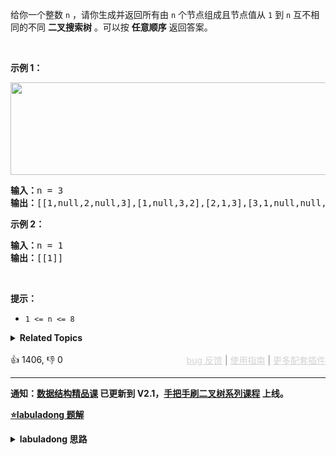 <p>给你一个整数 <code>n</code> ，请你生成并返回所有由 <code>n</code> 个节点组成且节点值从 <code>1</code> 到 <code>n</code> 互不相同的不同 <strong>二叉搜索树</strong><em> </em>。可以按 <strong>任意顺序</strong> 返回答案。</p>

<p>&nbsp;</p>

<div class="original__bRMd"> 
 <div> 
  <p><strong>示例 1：</strong></p> 
  <img alt="" src="https://assets.leetcode.com/uploads/2021/01/18/uniquebstn3.jpg" style="width: 600px; height: 148px;" /> 
  <pre>
<strong>输入：</strong>n = 3
<strong>输出：</strong>[[1,null,2,null,3],[1,null,3,2],[2,1,3],[3,1,null,null,2],[3,2,null,1]]
</pre> 
 </div>
</div>

<p><strong>示例 2：</strong></p>

<pre>
<strong>输入：</strong>n = 1
<strong>输出：</strong>[[1]]
</pre>

<p>&nbsp;</p>

<p><strong>提示：</strong></p>

<ul> 
 <li><code>1 &lt;= n &lt;= 8</code></li> 
</ul>

<details><summary><strong>Related Topics</strong></summary>树 | 二叉搜索树 | 动态规划 | 回溯 | 二叉树</details><br>

<div>👍 1406, 👎 0<span style='float: right;'><span style='color: gray;'><a href='https://github.com/labuladong/fucking-algorithm/discussions/939' target='_blank' style='color: lightgray;text-decoration: underline;'>bug 反馈</a> | <a href='https://labuladong.gitee.io/article/fname.html?fname=jb插件简介' target='_blank' style='color: lightgray;text-decoration: underline;'>使用指南</a> | <a href='https://labuladong.github.io/algo/images/others/%E5%85%A8%E5%AE%B6%E6%A1%B6.jpg' target='_blank' style='color: lightgray;text-decoration: underline;'>更多配套插件</a></span></span></div>

<div id="labuladong"><hr>

**通知：[数据结构精品课](https://aep.h5.xeknow.com/s/1XJHEO) 已更新到 V2.1，[手把手刷二叉树系列课程](https://aep.xet.tech/s/3YGcq3) 上线。**



<p><strong><a href="https://labuladong.github.io/article/slug.html?slug=unique-binary-search-trees-ii" target="_blank">⭐️labuladong 题解</a></strong></p>
<details><summary><strong>labuladong 思路</strong></summary>

## 基本思路

类似 [96. 不同的二叉搜索树](/problems/unique-binary-search-trees)，这题的思路也是类似的，想要构造出所有合法 BST，分以下三步：

1、穷举 `root` 节点的所有可能。

2、递归构造出左右子树的所有合法 BST。

3、给 `root` 节点穷举所有左右子树的组合。

**详细题解：[东哥带你刷二叉搜索树（构造篇）](https://labuladong.github.io/article/fname.html?fname=BST3)**

**标签：[二叉搜索树](https://mp.weixin.qq.com/mp/appmsgalbum?__biz=MzAxODQxMDM0Mw==&action=getalbum&album_id=2121995456690946054)，[数据结构](https://mp.weixin.qq.com/mp/appmsgalbum?__biz=MzAxODQxMDM0Mw==&action=getalbum&album_id=1318892385270808576)**

## 解法代码

<div class="tab-panel"><div class="tab-nav">
<button data-tab-item="cpp" class="tab-nav-button btn " data-tab-group="default" onclick="switchTab(this)">cpp🤖</button>

<button data-tab-item="python" class="tab-nav-button btn " data-tab-group="default" onclick="switchTab(this)">python🤖</button>

<button data-tab-item="java" class="tab-nav-button btn active" data-tab-group="default" onclick="switchTab(this)">java🟢</button>

<button data-tab-item="go" class="tab-nav-button btn " data-tab-group="default" onclick="switchTab(this)">go🤖</button>

<button data-tab-item="javascript" class="tab-nav-button btn " data-tab-group="default" onclick="switchTab(this)">javascript🤖</button>
</div><div class="tab-content">
<div data-tab-item="cpp" class="tab-item " data-tab-group="default"><div class="highlight">

```cpp
// 注意：cpp 代码由 chatGPT🤖 根据我的 java 代码翻译，旨在帮助不同背景的读者理解算法逻辑。
// 本代码已经通过力扣的测试用例，应该可直接成功提交。

class Solution {
public:
    /* 主函数 */
    vector<TreeNode*> generateTrees(int n) {
        if (n == 0) return vector<TreeNode*>({});
        // 构造闭区间 [1, n] 组成的 BST
        return build(1, n);
    }

    /* 构造闭区间 [lo, hi] 组成的 BST */
    vector<TreeNode*> build(int lo, int hi) {
        vector<TreeNode*> res;
        // base case
        if (lo > hi) {
            res.push_back(nullptr);
            return res;
        }

        // 1、穷举 root 节点的所有可能。
        for (int i = lo; i <= hi; i++) {
            // 2、递归构造出左右子树的所有合法 BST。
            vector<TreeNode*> leftTree = build(lo, i - 1);
            vector<TreeNode*> rightTree = build(i + 1, hi);
            // 3、给 root 节点穷举所有左右子树的组合。
            for (auto left : leftTree) {
                for (auto right : rightTree) {
                    // i 作为根节点 root 的值
                    TreeNode* root = new TreeNode(i);
                    root->left = left;
                    root->right = right;
                    res.push_back(root);
                }
            }
        }
        return res;
    }
};
```

</div></div>

<div data-tab-item="python" class="tab-item " data-tab-group="default"><div class="highlight">

```python
# 注意：python 代码由 chatGPT🤖 根据我的 java 代码翻译，旨在帮助不同背景的读者理解算法逻辑。
# 本代码已经通过力扣的测试用例，应该可直接成功提交。

class Solution:
    def generateTrees(self, n: int) -> List[TreeNode]:
        if n == 0: # 如果节点数量为 0，则返回一个空列表
            return [] 
        return self.build(1, n) # 构造闭区间 [1, n] 的 BST

    def build(self, lo: int, hi: int) -> List[TreeNode]:
        res = []
        # 当 lo > hi 时，不存在节点，将 None 存入结果列表中，并返回
        if lo > hi: 
            res.append(None)
            return res

        # 1、穷举 root 节点的所有可能。
        for i in range(lo, hi + 1): 
            # 2、递归构造出左右子树的所有合法 BST。
            leftTree = self.build(lo, i - 1)
            rightTree = self.build(i + 1, hi)
            # 3、给 root 节点穷举所有左右子树的组合。
            for left in leftTree:
                for right in rightTree:
                    # i 作为根节点 root 的值
                    root = TreeNode(i)
                    root.left = left
                    root.right = right
                    res.append(root)

        return res
```

</div></div>

<div data-tab-item="java" class="tab-item active" data-tab-group="default"><div class="highlight">

```java
class Solution {
    /* 主函数 */
    public List<TreeNode> generateTrees(int n) {
        if (n == 0) return new LinkedList<>();
        // 构造闭区间 [1, n] 组成的 BST
        return build(1, n);
    }

    /* 构造闭区间 [lo, hi] 组成的 BST */
    List<TreeNode> build(int lo, int hi) {
        List<TreeNode> res = new LinkedList<>();
        // base case
        if (lo > hi) {
            res.add(null);
            return res;
        }

        // 1、穷举 root 节点的所有可能。
        for (int i = lo; i <= hi; i++) {
            // 2、递归构造出左右子树的所有合法 BST。
            List<TreeNode> leftTree = build(lo, i - 1);
            List<TreeNode> rightTree = build(i + 1, hi);
            // 3、给 root 节点穷举所有左右子树的组合。
            for (TreeNode left : leftTree) {
                for (TreeNode right : rightTree) {
                    // i 作为根节点 root 的值
                    TreeNode root = new TreeNode(i);
                    root.left = left;
                    root.right = right;
                    res.add(root);
                }
            }
        }
        return res;
    }
}
```

</div></div>

<div data-tab-item="go" class="tab-item " data-tab-group="default"><div class="highlight">

```go
// 注意：go 代码由 chatGPT🤖 根据我的 java 代码翻译，旨在帮助不同背景的读者理解算法逻辑。
// 本代码已经通过力扣的测试用例，应该可直接成功提交。

/* 主函数 */
func generateTrees(n int) []*TreeNode {
    if n == 0 { return []*TreeNode{} }
    // 构造闭区间 [1, n] 组成的 BST
    return build(1, n)
}

/* 构造闭区间 [lo, hi] 组成的 BST */
func build(lo, hi int) []*TreeNode {
    res := []*TreeNode{}
    // base case
    if lo > hi {
        res = append(res, nil)
        return res
    }

    // 1、穷举 root 节点的所有可能。
    for i := lo; i <= hi; i++ {
        // 2、递归构造出左右子树的所有合法 BST。
        leftTree := build(lo, i-1)
        rightTree := build(i+1, hi)
        // 3、给 root 节点穷举所有左右子树的组合。
        for _, left := range leftTree {
            for _, right := range rightTree {
                // i 作为根节点 root 的值
                root := &TreeNode{Val: i}
                root.Left = left
                root.Right = right
                res = append(res, root)
            }
        }
    }
    return res
}
```

</div></div>

<div data-tab-item="javascript" class="tab-item " data-tab-group="default"><div class="highlight">

```javascript
// 注意：javascript 代码由 chatGPT🤖 根据我的 java 代码翻译，旨在帮助不同背景的读者理解算法逻辑。
// 本代码已经通过力扣的测试用例，应该可直接成功提交。

var generateTrees = function(n) {
  if (n == 0) return new Array();
  // 构造闭区间 [1, n] 组成的 BST
  return build(1, n);
}

var build = function(lo, hi) {
  // 存储 BST 的结果集
  var res = new Array();
  // base case
  if (lo > hi) {
    // 注意：这里必须添加 null，否则在下面无法递归左右子树
    res.push(null);
    return res;
  }
  // 1、穷举 root 节点的所有可能
  for (var i = lo; i <= hi; i++) {
    // 2、递归构造出左右子树的所有合法 BST
    var leftTree = build(lo, i - 1);
    var rightTree = build(i + 1, hi);
    // 3、给 root 节点穷举所有左右子树的组合
    for (var j = 0; j < leftTree.length; j++) {
      for (var k = 0; k < rightTree.length; k++) {
        // i 作为根节点 root 的值
        var root = new TreeNode(i);
        root.left = leftTree[j];
        root.right = rightTree[k];
        res.push(root);
      }
    }
  }
  return res;
};
```

</div></div>
</div></div>

**类似题目**：
  - [96. 不同的二叉搜索树 🟠](/problems/unique-binary-search-trees)

</details>
</div>





